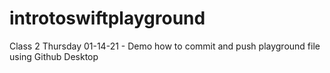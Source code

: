# introtoswiftplayground
Class 2 Thursday 01-14-21 - Demo how to commit and push playground file using Github Desktop
